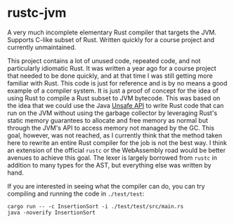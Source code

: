 # rustc-jvm
A very much incomplete elementary Rust compiler that targets the JVM. Supports C-like subset of Rust. Written quickly for a course project and currently unmaintained.

This project contains a lot of unused code, repeated code, and not particularly idiomatic Rust. It was written a year ago for a course project that needed to be done quickly, and at that time I was still getting more familiar with Rust. This code is just for reference and is by no means a good example of a compiler system. It is just a proof of concept for the idea of using Rust to compile a Rust subset to JVM bytecode. This was based on the idea that we could use the Java [Unsafe API](https://hg.openjdk.java.net/jdk/jdk/file/tip/src/jdk.unsupported/share/classes/sun/misc/Unsafe.java) to write Rust code that can run on the JVM without using the garbage collector by leveraging Rust's static memory guarantees to allocate and free memory as normal but through the JVM's API to access memory not managed by the GC. This goal, however, was not reached, as I currently think that the method taken here to rewrite an entire Rust compiler for the job is not the best way. I think an extension of the official `rustc` or the WebAssembly road would be better avenues to achieve this goal. The lexer is largely borrowed from `rustc` in addition to many types for the AST, but everything else was written by hand.

If you are interested in seeing what the compiler can do, you can try compiling and running the code in `./test/test`:

```
cargo run -- -c InsertionSort -i ./test/test/src/main.rs
java -noverify InsertionSort 
```
